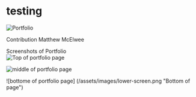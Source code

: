 # testing

![Portfolio](https://mmcelwee8002.github.io/Challenge_2_Portfolio_MM/)

Contribution
Matthew McElwee

Screenshots of Portfolio  
![Top of portfolio page](/assets/images/top-screen.png)

![middle of portfolio page](/assets/images/middle-screen.png "Middle of page")

![bottome of portfolio page] (/assets/images/lower-screen.png "Bottom of page")
